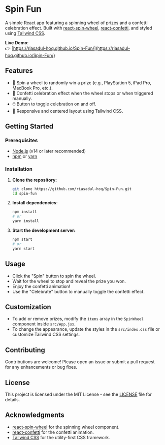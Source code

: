 # Spin Fun

A simple React app featuring a spinning wheel of prizes and a confetti celebration effect. Built with [react-spin-wheel](https://www.npmjs.com/package/react-spin-wheel), [react-confetti](https://www.npmjs.com/package/react-confetti), and styled using [Tailwind CSS](https://tailwindcss.com/).

**Live Demo:**  
👉 [https://riasadul-hoq.github.io/Spin-Fun/](https://riasadul-hoq.github.io/Spin-Fun/)

## Features

- 🎡 Spin a wheel to randomly win a prize (e.g., PlayStation 5, iPad Pro, MacBook Pro, etc.).
- 🎉 Confetti celebration effect when the wheel stops or when triggered manually.
- 🖱️ Button to toggle celebration on and off.
- 💅 Responsive and centered layout using Tailwind CSS.

## Getting Started

### Prerequisites

- [Node.js](https://nodejs.org/) (v14 or later recommended)
- [npm](https://www.npmjs.com/) or [yarn](https://yarnpkg.com/)

### Installation

1. **Clone the repository:**
   ```sh
   git clone https://github.com/riasadul-hoq/Spin-Fun.git
   cd spin-fun
   ```
2. **Install dependencies:**
   ```sh
   npm install
   # or
   yarn install
   ```
3. **Start the development server:**
   ```sh
   npm start
   # or
   yarn start
   ```

## Usage

- Click the "Spin" button to spin the wheel.
- Wait for the wheel to stop and reveal the prize you won.
- Enjoy the confetti animation!
- Use the "Celebrate" button to manually toggle the confetti effect.

## Customization

- To add or remove prizes, modify the `items` array in the `SpinWheel` component inside `src/App.jsx`.
- To change the appearance, update the styles in the `src/index.css` file or customize Tailwind CSS settings.

## Contributing

Contributions are welcome! Please open an issue or submit a pull request for any enhancements or bug fixes.

## License

This project is licensed under the MIT License - see the [LICENSE](LICENSE) file for details.

## Acknowledgments

- [react-spin-wheel](https://www.npmjs.com/package/react-spin-wheel) for the spinning wheel component.
- [react-confetti](https://www.npmjs.com/package/react-confetti) for the confetti animation.
- [Tailwind CSS](https://tailwindcss.com/) for the utility-first CSS framework.
